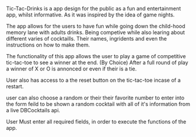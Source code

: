 Tic-Tac-Drinks is a app design for the public as a fun and entertainment app, whilst informative. As it was inspired by the idea of game nights. 

The app allows for the users to have fun while going down the child-hood memory lane with adults drinks. Being competive while also learing about different varies of cocktaills. Their names, ingridents and even the instructions on how to make them. 



The functionality of this app allows the user to play a game of competitive tic-tac-toe to see a winner at the end. (By Choice) 
After a full round of play a winner of X or O is annonced or even if their is a tie. 

User also has access to a the reset button on the tic-tac-toe incase of a restart. 

 user can also choose a random or their their favorite number to enter into the form feild to be shown a random cocktail with all of it's information from a live DBCocktails api. 


User Must enter all required fields, in order to execute the functions of the app. 